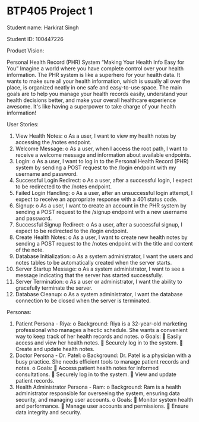 # BTP405 Project 1

Student name: Harkirat Singh

Student ID: 100447226






Product Vision: 

Personal Health Record (PHR) System
“Making Your Health Info Easy for You”
Imagine a world where you have complete control over your health information. The PHR system is like a superhero for your health data. It wants to make sure all your health information, which is usually all over the place, is organized neatly in one safe and easy-to-use space. The main goals are to help you manage your health records easily, understand your health decisions better, and make your overall healthcare experience awesome. It's like having a superpower to take charge of your health information!

User Stories:
1.	View Health Notes:
o	As a user, I want to view my health notes by accessing the /notes endpoint.
2.	Welcome Message:
o	As a user, when I access the root path, I want to receive a welcome message and information about available endpoints.
3.	Login:
o	As a user, I want to log in to the Personal Health Record (PHR) system by sending a POST request to the /login endpoint with my username and password.
4.	Successful Login Redirect:
o	As a user, after a successful login, I expect to be redirected to the /notes endpoint.
5.	Failed Login Handling:
o	As a user, after an unsuccessful login attempt, I expect to receive an appropriate response with a 401 status code.
6.	Signup:
o	As a user, I want to create an account in the PHR system by sending a POST request to the /signup endpoint with a new username and password.
7.	Successful Signup Redirect:
o	As a user, after a successful signup, I expect to be redirected to the /login endpoint.
8.	Create Health Notes:
o	As a user, I want to create new health notes by sending a POST request to the /notes endpoint with the title and content of the note.
9.	Database Initialization:
o	As a system administrator, I want the users and notes tables to be automatically created when the server starts.
10.	Server Startup Message:
o	As a system administrator, I want to see a message indicating that the server has started successfully.
11.	Server Termination:
o	As a user or administrator, I want the ability to gracefully terminate the server.
12.	Database Cleanup:
o	As a system administrator, I want the database connection to be closed when the server is terminated.




Personas:
1.	Patient Persona - Riya:
o	Background: Riya is a 32-year-old marketing professional who manages a hectic schedule. She wants a convenient way to keep track of her health records and notes.
o	Goals:
	Easily access and view her health notes.
	Securely log in to the system.
	Create and update health notes.
2.	Doctor Persona - Dr. Patel:
o	Background: Dr. Patel is a physician with a busy practice. She needs efficient tools to manage patient records and notes.
o	Goals:
	Access patient health notes for informed consultations.
	Securely log in to the system.
	View and update patient records.
3.	Health Administrator Persona - Ram:
o	Background: Ram is a health administrator responsible for overseeing the system, ensuring data security, and managing user accounts.
o	Goals:
	Monitor system health and performance.
	Manage user accounts and permissions.
	Ensure data integrity and security.


